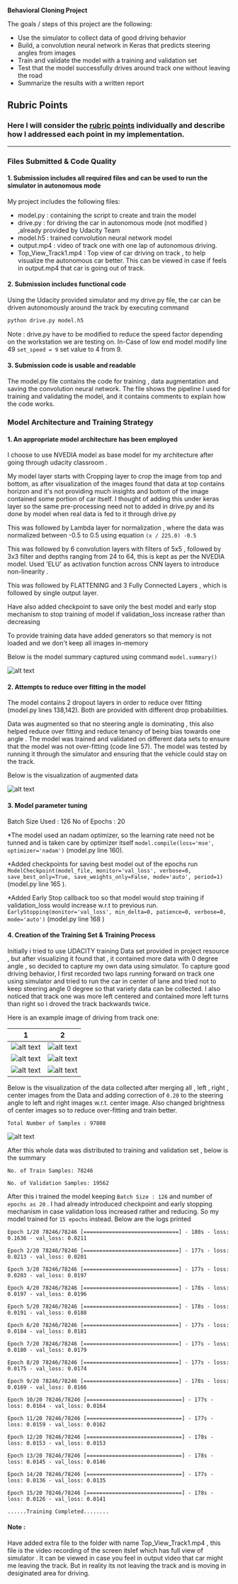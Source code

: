 **Behavioral Cloning Project**

The goals / steps of this project are the following:
* Use the simulator to collect data of good driving behavior
* Build, a convolution neural network in Keras that predicts steering angles from images
* Train and validate the model with a training and validation set
* Test that the model successfully drives around track one without leaving the road
* Summarize the results with a written report


[//]: # (Image References)

[image1]: ./model.PNG "Model"
[image2]: ./data_plot.PNG "Data Visual"
[image3]: ./data_plot2.PNG "Data Visual"
[image4]: ./1.jpg "Training Data"
[image5]: ./2.jpg "Training Data"
[image6]: ./3.jpg "Training Data"
[image7]: ./4.jpg "Training Data"
[image8]: ./5.jpg "Training Data"
[image9]: ./6.jpg "Training Data"

## Rubric Points
### Here I will consider the [rubric points](https://review.udacity.com/#!/rubrics/432/view) individually and describe how I addressed each point in my implementation.  

---
### Files Submitted & Code Quality

#### 1. Submission includes all required files and can be used to run the simulator in autonomous mode

My project includes the following files:
* model.py : containing the script to create and train the model
* drive.py : for driving the car in autonomous mode (not modified ) ,already provided by Udacity Team
* model.h5 : trained convolution neural network model
* output.mp4 : video of track one with one lap of autonomous driving.
* Top_View_Track1.mp4 : Top view of car driving on track , to help visualize the autonomous car better. This can be viewed in case if feels in output.mp4 that car is going out of track.

#### 2. Submission includes functional code
Using the Udacity provided simulator and my drive.py file, the car can be driven autonomously around the track by executing command
```sh
python drive.py model.h5
```
Note : drive.py have to be modified to reduce the speed factor depending on the workstation we are testing on. In-Case of low end model modify line 49 `set_speed = 9` set value to 4 from 9.

#### 3. Submission code is usable and readable

The model.py file contains the code for training , data augmentation and saving the convolution neural network. 
The file shows the pipeline I used for training and validating the model, and it contains comments to explain how the code works.

### Model Architecture and Training Strategy

#### 1. An appropriate model architecture has been employed

I choose to use NVEDIA model as base model for my architecture after going through udacity classroom . 

My model layer starts with Cropping layer to crop the image from top and bottom, as after visualization of the images found that data at top contains horizon and it's not providing much insights and bottom of the image contained some portion of car itself. I thought of adding this under keras layer so the same pre-processing need not to added in drive.py and its done by model when real data is fed to it through drive.py

This was followed by Lambda layer for normalization , where the data was normalized between  -0.5 to 0.5 using equation `(x / 225.0) -0.5`

This was followed by 6 convolution layers with filters of 5x5 , followed by 3x3 filter and depths ranging from 24 to 64, this is kept as per the NVEDIA model. Used 'ELU' as activation function across CNN layers to introduce non-linearity .

This was followed by FLATTENING and 3 Fully Connected Layers , which is followed by single output layer.

Have also added checkpoint to save only the best model and early stop mechanism to stop training of model if validation_loss increase rather than decreasing

To provide training data have added generators so that memory is not loaded and we don't keep all images in-memory

Below is the model summary captured using command `model.summary()`

![alt text][image1]

#### 2. Attempts to reduce over fitting in the model

The model contains 2 dropout layers in order to reduce over fitting (model.py lines 138,142). Both are provided with different drop probabilities. 

Data was augmented so that no steering angle is dominating , this also helped reduce over fitting and reduce tenancy of being bias towards one angle .
The model was trained and validated on different data sets to ensure that the model was not over-fitting (code line 57). 
The model was tested by running it through the simulator and ensuring that the vehicle could stay on the track.

Below is the visualization of augmented data

![alt text][image2]

#### 3. Model parameter tuning

Batch Size Used : 126
No of Epochs : 20

*The model used an nadam optimizer, so the learning rate need not be tunned and is taken care by optimizer itself
`model.compile(loss='mse', optimizer='nadam')` (model.py line 160).

*Added checkpoints for saving best model out of the epochs run 
 `ModelCheckpoint(model_file, monitor='val_loss', verbose=0, save_best_only=True, save_weights_only=False, mode='auto', period=1)` (model.py line 165 ).

*Added Early Stop callback too so that model would stop training if validation_loss would increase w.r.t to previous run.
`EarlyStopping(monitor='val_loss', min_delta=0, patience=0, verbose=0, mode='auto')` (model.py line 168 )


#### 4.  Creation of the Training Set & Training Process

Initially i tried to use UDACITY training Data set provided in project resource , but after visualizing it found that , it contained more data with 0 degree angle , so decided to capture my own data using simulator.
To capture good driving behavior, I first recorded two laps running forward on track one using simulator and tried to run the car in center of lane and tried not to keep steering angle 0 degree so that variety data can be collected. I also noticed that track one was more left centered and contained more left turns than right  so i droved the track backwards twice.

Here is an example image of driving from track one:

   1   |  2 
------------ | -------------
![alt text][image4] | ![alt text][image5]
![alt text][image6] | ![alt text][image7]
![alt text][image8] | ![alt text][image9]


Below is the visualization of the data collected after merging all , left , right , center images from the Data and adding correction of `0.20` to the steering angle to left and right images w.r.t. center image.
Also changed brightness of center images so to reduce over-fitting and train better.

`Total Number of Samples : 97808`


![alt text][image3]

After this whole data was distributed to training and validation set , below is the summary

`No. of Train Samples: 78246`

`No. of Validation Samples: 19562`

After this i trained the model keeping `Batch Size : 126` and number of  `epochs as 20` . I had already introduced checkpoint and early stopping mechanism in case validation loss increased rather and reducing. So my model trained for `15 epochs` instead.
Below are the logs printed 

`Epoch 1/20 78246/78246 [==============================] - 180s - loss: 0.1636 - val_loss: 0.0211`

`Epoch 2/20 78246/78246 [==============================] - 177s - loss: 0.0213 - val_loss: 0.0201`

`Epoch 3/20 78246/78246 [==============================] - 177s - loss: 0.0203 - val_loss: 0.0197`

`Epoch 4/20 78246/78246 [==============================] - 178s - loss: 0.0197 - val_loss: 0.0196`

`Epoch 5/20 78246/78246 [==============================] - 178s - loss: 0.0191 - val_loss: 0.0188`

`Epoch 6/20 78246/78246 [==============================] - 177s - loss: 0.0184 - val_loss: 0.0181`

`Epoch 7/20 78246/78246 [==============================] - 177s - loss: 0.0180 - val_loss: 0.0179`

`Epoch 8/20 78246/78246 [==============================] - 177s - loss: 0.0175 - val_loss: 0.0174`

`Epoch 9/20 78246/78246 [==============================] - 178s - loss: 0.0169 - val_loss: 0.0166`

`Epoch 10/20 78246/78246 [==============================] - 177s - loss: 0.0164 - val_loss: 0.0164`

`Epoch 11/20 78246/78246 [==============================] - 177s - loss: 0.0159 - val_loss: 0.0162`

`Epoch 12/20 78246/78246 [==============================] - 178s - loss: 0.0153 - val_loss: 0.0153`

`Epoch 13/20 78246/78246 [==============================] - 178s - loss: 0.0145 - val_loss: 0.0146`

`Epoch 14/20 78246/78246 [==============================] - 177s - loss: 0.0136 - val_loss: 0.0135`

`Epoch 15/20 78246/78246 [==============================] - 178s - loss: 0.0126 - val_loss: 0.0141`

`......Training Completed........`


#### Note : 
Have added extra file to the folder with name Top_View_Track1.mp4 , this file is the video recording of the screen itslef which has full view of simulator . It can be viewed in case you feel in output video that car might me leaving the track. But in reality its not leaving the track and is moving in desiginated area for driving. 
